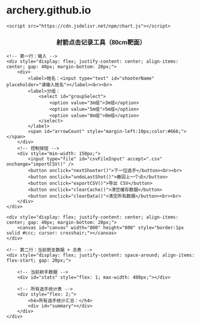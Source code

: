 # archery.github.io

<!DOCTYPE html>
<html>
<head>
    <meta charset="UTF-8">
    <meta name="viewport" content="width=device-width, initial-scale=1.0">
    <title>射箭点击记录工具</title>
    <style>
        body { font-family: Arial; margin: 20px; }
        #canvas { border: 1px solid #ccc; cursor: crosshair; margin-top: 10px; }
        #stats { margin-top: 20px; }
        label { margin-right: 10px; }
        button { margin-right: 10px; margin-top: 10px; }
        table {
                font-size: 14px;
                border-collapse: collapse;
                width: 100%;
            }
            th, td {
                padding: 6px 10px;
                border: 1px solid #ccc;
                text-align: center;
            }
    </style>

    <script src="https://cdn.jsdelivr.net/npm/chart.js"></script>
</head>
<body>
    <h3 style="text-align: center;">射箭点击记录工具（80cm靶面）</h3>

    <!-- 第一行：输入 -->
    <div style="display: flex; justify-content: center; align-items: center; gap: 40px; margin-bottom: 20px;">
        <div>
            <label>姓名：<input type="text" id="shooterName" placeholder="请输入姓名"></label><br><br>
            <label>分组：
                <select id="groupSelect">
                    <option value="3m组">3m组</option>
                    <option value="5m组">5m组</option>
                    <option value="8m组">8m组</option>
                </select>
            </label>
            <span id="arrowCount" style="margin-left:10px;color:#666;"></span>
        </div>
        <!-- 控制按钮 -->
        <div style="min-width: 150px;">
            <input type="file" id="csvFileInput" accept=".csv" onchange="importCSV()" />
            <button onclick="nextShooter()">下一位选手</button><br><br>
            <button onclick="undoLastShot()">撤回上一个点</button>
            <button onclick="exportCSV()">导出 CSV</button>
            <button onclick="clearCache()">清空缓存数据</button>
            <button onclick="clearData()">清空所有数据</button><br><br>
        </div>
    </div>

    <div style="display: flex; justify-content: center; align-items: center; gap: 40px; margin-bottom: 20px;">
        <canvas id="canvas" width="800" height="800" style="border:1px solid #ccc; cursor: crosshair;"></canvas>
    </div>

    <!-- 第二行：当前箭支数据 + 总表 -->
    <div style="display: flex; justify-content: space-around; align-items: flex-start; gap: 20px;">
        
        <!-- 当前射手数据 -->
        <div id="stats" style="flex: 1; max-width: 400px;"></div>

        <!-- 所有选手统计表 -->
        <div style="flex: 2;">
            <h4>所有选手统计汇总：</h4>
            <div id="summary"></div>
        </div>
    </div>

</body>


<script>
        // 动态适配画布
        const screenWidth = window.innerWidth || document.documentElement.clientWidth;
        const canvasSize = Math.min(screenWidth * 0.9, 800);  // 最大800，最小适配屏宽
        const canvas = document.getElementById('canvas');
        canvas.width = canvasSize;
        canvas.height = canvasSize;

        const ctx = canvas.getContext('2d');
        const scale = 80 / canvas.width;  // px → cm（靶面总宽80cm）
        const center = { x: canvas.width / 2, y: canvas.height / 2 };

        const ringWidth = 4;
        const MAX_SHOTS_PER_SHOOTER = 10;
    
        let allShots = [];     // 包含所有人的记录
        let currentShots = []; // 当前射手的10箭
        let currentShooter = null;
        let chart = null;

        drawTarget();
    
        function drawTarget() {
            ctx.clearRect(0, 0, canvas.width, canvas.height);
            const colors = ['#FFD700', '#FFD700', '#FF0000', '#FF0000', '#0000FF', '#0000FF', '#000000', '#000000', '#FFFFFF', '#FFFFFF'];

            // 绘制靶圈 + 环数标记
            for (let i = 10; i >= 1; i--) {
                const radius = i * ringWidth * 10;
                ctx.beginPath();
                ctx.arc(center.x, center.y, radius, 0, 2 * Math.PI);
                ctx.fillStyle = colors[i - 1];  // 正确的颜色索引：从外到内变深
                ctx.fill();
                ctx.strokeStyle = '#666';
                ctx.lineWidth = 1;
                ctx.stroke();

                // 正确的环数标记：外圈是 1，中心是 10
                const ringNumber = 11 - i;
                const midRadius = ((i + (i - 1)) / 2) * ringWidth * 10;

                ctx.fillStyle = '#000';
                ctx.font = `${canvas.width * 0.015}px Arial`;
                ctx.textAlign = 'center';
                ctx.textBaseline = 'middle';

                // 添加 2cm 处的内圈线（X环）
                ctx.beginPath();
                ctx.arc(center.x, center.y, 2 / scale, 0, 2 * Math.PI);
                ctx.strokeStyle = '#333';
                ctx.lineWidth = 1;
                ctx.stroke();

                // 在右侧中心
                ctx.fillText(`${ringNumber}`, center.x + midRadius, center.y);

                // 在上方中心
                ctx.fillText(`${ringNumber}`, center.x, center.y - midRadius);
            }

            // 靶心标记
            ctx.beginPath();
            ctx.arc(center.x, center.y, 4, 0, 2 * Math.PI);
            ctx.fillStyle = '#FF0000';
            ctx.fill();
            ctx.strokeStyle = '#000';
            ctx.stroke();
            ctx.fillStyle = '#000';
            ctx.font = `${canvas.width * 0.015}px Arial`;
            ctx.fillText('靶心', center.x + 6, center.y - 6);

            // 坐标线 + 刻度
            ctx.strokeStyle = '#999';
            ctx.lineWidth = 1;

            // 横轴线
            ctx.beginPath();
            ctx.moveTo(0, center.y);
            ctx.lineTo(canvas.width, center.y);
            ctx.stroke();

            // 纵轴线
            ctx.beginPath();
            ctx.moveTo(center.x, 0);
            ctx.lineTo(center.x, canvas.height);
            ctx.stroke();

            // 刻度线和标签（每10cm）
            ctx.fillStyle = '#333';
            ctx.font = `${canvas.width * 0.012}px Arial`;
            ctx.textAlign = 'center';
            ctx.textBaseline = 'middle';
            ctx.lineWidth = 1;
            const maxCm = 40;
            for (let cm = -maxCm; cm <= maxCm; cm += 10) {
                if (cm === 0) continue;
                const offset = cm / scale;

                // X轴刻度（水平线上的点）
                ctx.beginPath();
                ctx.moveTo(center.x + offset, center.y - 5);
                ctx.lineTo(center.x + offset, center.y + 5);
                ctx.stroke();
                ctx.fillText(`${cm}`, center.x + offset, center.y + 15);

                // Y轴刻度（垂直线上）
                ctx.beginPath();
                ctx.moveTo(center.x - 5, center.y - offset);
                ctx.lineTo(center.x + 5, center.y - offset);
                ctx.stroke();
                ctx.fillText(`${cm}`, center.x - 15, center.y - offset);
            }

            // 重绘当前箭痕并标出编号
            currentShots.forEach((shot, index) => {
                const px = center.x + shot.x / scale;
                const py = center.y - shot.y / scale;

                // 绘制绿色圆点
                const arrowRadiusPx = 0.4 / scale; // 0.4cm 半径，转换为像素
                ctx.fillStyle = '#00FF00';
                ctx.beginPath();
                ctx.arc(x, y, arrowRadiusPx, 0, 2 * Math.PI);
                ctx.fill();

                // 添加编号文字
                ctx.fillStyle = '#000';
                ctx.font = `${canvas.width * 0.015}px Arial`;
                ctx.textAlign = 'left';
                ctx.textBaseline = 'top';
                ctx.fillText(`${index + 1}`, px + 5, py + 5);
            });
        }
    
        canvas.addEventListener('click', (e) => {
            const nameInput = document.getElementById('shooterName');
            const groupSelect = document.getElementById('groupSelect');
            const name = nameInput.value.trim();
            const group = groupSelect.value;
    
            if (!name) {
                alert('请输入姓名');
                return;
            }
    
            if (!currentShooter) {
                currentShooter = { name, group };
                nameInput.disabled = true;
                groupSelect.disabled = true;
            }
    
            if (currentShots.length >= MAX_SHOTS_PER_SHOOTER) {
                alert('当前射手已射满10箭，请点击“下一位选手”继续。');
                return;
            }

            document.getElementById('arrowCount').textContent = `当前第 ${currentShots.length + 1} / ${MAX_SHOTS_PER_SHOOTER} 箭`;


    
            const rect = canvas.getBoundingClientRect();
            const x = e.clientX - rect.left;
            const y = e.clientY - rect.top;
            const dx = (x - center.x) * scale;
            const dy = (center.y - y) * scale;
            const distance = Math.sqrt(dx * dx + dy * dy);
            const score = getScore(distance);
    
            const shot = { x: dx, y: dy, score, name, group, timestamp: new Date().toISOString() };
            currentShots.push(shot);
            allShots.push(shot);
    
            ctx.fillStyle = '#00FF00';
            ctx.beginPath();
            ctx.arc(x, y, 0.4 / scale, 0, 2 * Math.PI);
            ctx.fill();
            
            updateStats();
            saveToLocal();
        });
    
        canvas.addEventListener('touchstart', function (e) {
            e.preventDefault(); // 👈 阻止浏览器默认缩放或双击行为
            if (e.touches.length === 1) {
                const touch = e.touches[0];
                const simulatedEvent = new MouseEvent('click', {
                    clientX: touch.clientX,
                    clientY: touch.clientY
                });
                canvas.dispatchEvent(simulatedEvent);
            }
        }, { passive: false }); // 👈 注意加 passive: false 才能有效拦截

        const getScore = (distance) => {
            const arrowRadius = 0.4; // 单位cm
            const ring = Math.floor((distance - arrowRadius + 0.0001) / ringWidth);
            const score = 10 - ring;
            return score > 0 ? score : 0;
        };
    
        function updateStats() {
            const statsDiv = document.getElementById('stats');
            if (currentShots.length === 0) {
                statsDiv.innerHTML = '';
                return;
            }
    
            const validShots = currentShots.filter(s => s.score > 0);
            let html = `<h4>当前记录者：${currentShooter.name}（${currentShooter.group}）</h4>`;
            currentShots.forEach((shot, i) => {
                html += `箭支 ${i + 1}: (${shot.x.toFixed(1)}cm, ${shot.y.toFixed(1)}cm), 环数: ${shot.score}<br>`;
            });
    
            if (validShots.length > 0) {
                const xCoords = validShots.map(s => s.x);
                const yCoords = validShots.map(s => s.y);
                const meanX = xCoords.reduce((a, b) => a + b, 0) / validShots.length;
                const meanY = yCoords.reduce((a, b) => a + b, 0) / validShots.length;
                const stdX = Math.sqrt(xCoords.reduce((a, x) => a + (x - meanX) ** 2, 0) / validShots.length);
                const stdY = Math.sqrt(yCoords.reduce((a, y) => a + (y - meanY) ** 2, 0) / validShots.length);
                const maxDist = Math.max(...validShots.map(s => Math.sqrt(s.x ** 2 + s.y ** 2)));
    
                html += `<h4>散布统计（不含脱靶）：</h4>
                    有效箭数: ${validShots.length}（总箭数: ${currentShots.length}）<br>
                    平均中心: (${meanX.toFixed(1)}cm, ${meanY.toFixed(1)}cm）<br>
                    标准差(X/Y): ${stdX.toFixed(1)}cm / ${stdY.toFixed(1)}cm<br>
                    最大距离: ${maxDist.toFixed(1)}cm`;
            } else {
                html += `<h4>散布统计：</h4>无有效箭支（全部脱靶）`;
            }
    
            statsDiv.innerHTML = html;
        }
    
        function nextShooter() {
            if (currentShots.length < MAX_SHOTS_PER_SHOOTER) {
                alert('请先完成本射手的10箭。');
                return;
            }

            currentShots = [];
            currentShooter = null;
            const nameInput = document.getElementById('shooterName');
            nameInput.value = '';
            nameInput.disabled = false;
            const groupSelect = document.getElementById('groupSelect');
            groupSelect.disabled = false;
            document.getElementById('stats').innerHTML = '';
            document.getElementById('arrowCount').textContent = '';

            drawTarget();
            updateSummary();
            saveToLocal();
        }

        function deleteShooter(name, group) {
            if (!confirm(`确认删除 ${name}（${group}）的所有记录？`)) return;
            allShots = allShots.filter(s => !(s.name === name && s.group === group));
            currentShots = [];
            currentShooter = null;
            updateSummary();
            drawTarget();
            saveToLocal();
        }

        function updateSummary() {
            const summaryDiv = document.getElementById('summary');

            // 按姓名+分组聚合
            const grouped = {};
            allShots.forEach(s => {
                const key = `${s.name}__${s.group}`;
                if (!grouped[key]) grouped[key] = [];
                grouped[key].push(s);
            });

            let html = '<table border="1" cellpadding="5" style="border-collapse: collapse;">';
            html += `<tr>
                <th>姓名</th><th>分组</th><th>总环数</th><th>平均环数</th>
                <th>散布中心X(cm)</th><th>散布中心Y(cm)</th>
                <th>标准差X</th><th>标准差Y</th><th>最大散布距离</th><th>操作</th>
            </tr>`;

            for (const key in grouped) {
                const data = grouped[key];
                const name = data[0].name;
                const group = data[0].group;
                const total = data.reduce((sum, s) => sum + s.score, 0);
                const avg = total / data.length;

                const validShots = data.filter(s => s.score > 0);
                let meanX = 0, meanY = 0, stdX = 0, stdY = 0, maxDist = 0;
                if (validShots.length > 0) {
                    const xCoords = validShots.map(s => s.x);
                    const yCoords = validShots.map(s => s.y);
                    meanX = xCoords.reduce((a, b) => a + b, 0) / validShots.length;
                    meanY = yCoords.reduce((a, b) => a + b, 0) / validShots.length;
                    stdX = Math.sqrt(xCoords.reduce((a, x) => a + (x - meanX) ** 2, 0) / validShots.length);
                    stdY = Math.sqrt(yCoords.reduce((a, y) => a + (y - meanY) ** 2, 0) / validShots.length);
                    maxDist = Math.max(...validShots.map(s => Math.sqrt(s.x ** 2 + s.y ** 2)));
                }

                html += `<tr>
                    <td>${name}</td><td>${group}</td>
                    <td>${total}</td><td>${avg.toFixed(2)}</td>
                    <td>${meanX.toFixed(2)}</td><td>${meanY.toFixed(2)}</td>
                    <td>${stdX.toFixed(2)}</td><td>${stdY.toFixed(2)}</td>
                    <td>${maxDist.toFixed(2)}</td>
                    <td><button onclick="deleteShooter('${name}', '${group}')">删除</button></td>
                </tr>`;
            }

            html += '</table>';
            summaryDiv.innerHTML = html;
        }
    
        function clearData() {
            if (!confirm('确定要清空所有数据吗？此操作无法撤销。')) return;
            allShots = [];
            currentShots = [];
            currentShooter = null;
            document.getElementById('shooterName').value = '';
            document.getElementById('shooterName').disabled = false;
            document.getElementById('groupSelect').disabled = false;
            document.getElementById('stats').innerHTML = '';
            document.getElementById('summary').innerHTML = '';
            drawTarget();
            saveToLocal();
        }

    
        function exportCSV() {
            
            if (allShots.length === 0) {
                alert('没有数据可导出。');
                return;
            }

            // 分组按 name+group
            const grouped = {};
            allShots.forEach(s => {
                const key = `${s.name}__${s.group}`;
                if (!grouped[key]) grouped[key] = [];
                grouped[key].push(s);
            });

            let csv = 'name,group,x(cm),y(cm),score,totalScore,averageScore,meanX(cm),meanY(cm),stdX(cm),stdY(cm),maxDistance(cm), timestamp\n';

            for (const key in grouped) {
                const groupData = grouped[key];
                const name = groupData[0].name;
                const group = groupData[0].group;

                // 每箭数据
                groupData.forEach(s => {
                    csv += `${s.name},${s.group},${s.x.toFixed(1)},${s.y.toFixed(1)},${s.score},${s.timestamp},,,,,,,\n`;
                });

                // 统计信息
                const totalScore = groupData.reduce((sum, s) => sum + s.score, 0);
                const averageScore = totalScore / groupData.length;

                const validShots = groupData.filter(s => s.score > 0);
                let meanX = 0, meanY = 0, stdX = 0, stdY = 0, maxDist = 0;

                if (validShots.length > 0) {
                    const xCoords = validShots.map(s => s.x);
                    const yCoords = validShots.map(s => s.y);
                    meanX = xCoords.reduce((a, b) => a + b, 0) / validShots.length;
                    meanY = yCoords.reduce((a, b) => a + b, 0) / validShots.length;
                    stdX = Math.sqrt(xCoords.reduce((a, x) => a + (x - meanX) ** 2, 0) / validShots.length);
                    stdY = Math.sqrt(yCoords.reduce((a, y) => a + (y - meanY) ** 2, 0) / validShots.length);
                    maxDist = Math.max(...validShots.map(s => Math.sqrt(s.x ** 2 + s.y ** 2)));
                }

                // 输出统计行
                csv += `${name},${group},,,,,${totalScore},${averageScore.toFixed(2)},${meanX.toFixed(2)},${meanY.toFixed(2)},${stdX.toFixed(2)},${stdY.toFixed(2)},${maxDist.toFixed(2)}\n`;
            }

            const BOM = '\uFEFF';  // UTF-8 BOM
            const blob = new Blob([BOM + csv], { type: 'text/csv;charset=utf-8;' });
            const url = URL.createObjectURL(blob);
            const a = document.createElement('a');
            a.href = url;
            a.download = 'archery_detailed_summary.csv';
            a.click();
        }

        function saveToLocal() {
            localStorage.setItem('archery_allShots', JSON.stringify(allShots));
        }

        function restoreFromLocal() {
            const data = localStorage.getItem('archery_allShots');
            if (data) {
                allShots = JSON.parse(data);
                updateSummary();

                // 尝试还原最后一个射手的数据
                if (allShots.length > 0) {
                    const last = allShots[allShots.length - 1];
                    currentShooter = { name: last.name, group: last.group };
                    document.getElementById('shooterName').value = last.name;
                    document.getElementById('groupSelect').value = last.group;
                    document.getElementById('shooterName').disabled = true;
                    document.getElementById('groupSelect').disabled = true;

                    // 恢复该射手最近10箭
                    currentShots = allShots.filter(s => s.name === last.name && s.group === last.group).slice(-10);
                    
                    // ✅ 显示箭数
                    document.getElementById('arrowCount').textContent = `当前第 ${currentShots.length} / 10 箭`;

                    drawTarget(); // 重绘箭痕
                    updateStats();
                }
            }
        }


        window.onload = function () {
            drawTarget();
            restoreFromLocal();
        };

        function clearCache() {

            if (confirm('确定清除本地缓存？刷新页面后将无数据')) {
                localStorage.removeItem('archery_allShots');
                alert('缓存已清除，请刷新页面');
            }
        }

        function importCSV() {
            const fileInput = document.getElementById('csvFileInput');
            const file = fileInput.files[0];
            if (!file) return;
            

            const reader = new FileReader();
            reader.onload = function (e) {
                const lines = e.target.result.split('\n').filter(line => line.trim() !== '');
                const newShots = [];
                const headers = lines[0].split(',');

                for (let i = 1; i < lines.length; i++) {
                    const parts = lines[i].split(',');
                    if (parts.length < 5) continue;

                    const [name, group, x, y, score, timestamp] = parts;
                    newShots.push({
                        name: name.trim(),
                        group: group.trim(),
                        x: parseFloat(x),
                        y: parseFloat(y),
                        score: parseInt(score),
                        timestamp: timestamp ? timestamp.trim() : new Date().toISOString()
                    });
                }

                allShots = newShots;
                currentShots = [];
                currentShooter = null;
                updateSummary();
                drawTarget();
                saveToLocal();
                alert('CSV 导入成功');
            };
            reader.readAsText(file);
        }

        function undoLastShot() {
            if (currentShots.length === 0) {
                alert('当前无可撤回的箭');
                return;
            }

            const lastShot = currentShots.pop();

            // 从 allShots 中移除该箭（从末尾往前找符合当前射手名和组的记录）
            for (let i = allShots.length - 1; i >= 0; i--) {
                if (allShots[i].name === lastShot.name && allShots[i].group === lastShot.group) {
                    allShots.splice(i, 1);
                    break;
                }
            }

            // 更新当前箭数显示
            document.getElementById('arrowCount').textContent = `当前第 ${currentShots.length} / 10 箭`;

            updateStats();
            drawTarget();
            saveToLocal();
        }

</script>
    
    
</body>
</html>
